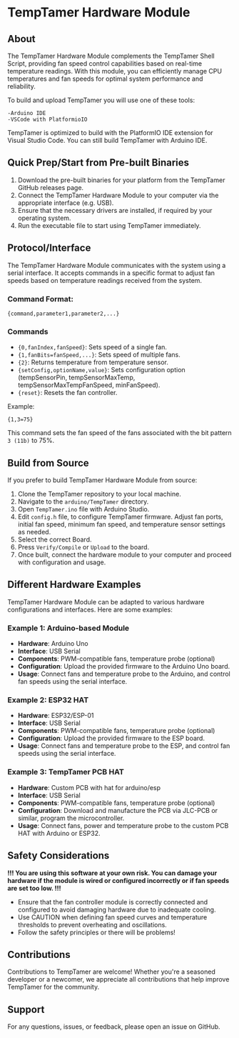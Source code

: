 # TempTamer Hardware Module

## About

The TempTamer Hardware Module complements the TempTamer Shell Script, providing fan speed control capabilities based on real-time temperature readings.
With this module, you can efficiently manage CPU temperatures and fan speeds for optimal system performance and reliability.

To build and upload TempTamer you will use one of these tools:

    -Arduino IDE
    -VSCode with PlatformioIO

TempTamer is optimized to build with the PlatformIO IDE extension for Visual Studio Code. You can still build TempTamer with Arduino IDE.

## Quick Prep/Start from Pre-built Binaries

1. Download the pre-built binaries for your platform from the TempTamer GitHub releases page.
2. Connect the TempTamer Hardware Module to your computer via the appropriate interface (e.g. USB).
3. Ensure that the necessary drivers are installed, if required by your operating system.
4. Run the executable file to start using TempTamer immediately.

## Protocol/Interface

The TempTamer Hardware Module communicates with the system using a serial interface.
It accepts commands in a specific format to adjust fan speeds based on temperature readings received from the system.

### Command Format:

```
{command,parameter1,parameter2,...}
```

### Commands

- `{0,fanIndex,fanSpeed}`: Sets speed of a single fan.
- `{1,fanBits=fanSpeed,...}`: Sets speed of multiple fans.
- `{2}`: Returns temperature from temperature sensor.
- `{setConfig,optionName,value}`: Sets configuration option (tempSensorPin, tempSensorMaxTemp, tempSensorMaxTempFanSpeed, minFanSpeed).
- `{reset}`: Resets the fan controller.

Example:
```
{1,3=75}
```

This command sets the fan speed of the fans associated with the bit pattern `3 (11b)` to 75%.

## Build from Source

If you prefer to build TempTamer Hardware Module from source:
1. Clone the TempTamer repository to your local machine.
2. Navigate to the `arduino/TempTamer` directory.
3. Open `TempTamer.ino` file with Arduino Studio.
4. Edit `config.h` file, to configure TempTamer firmware. Adjust fan ports, initial fan speed, minimum fan speed, and temperature sensor settings as needed.
5. Select the correct Board.
6. Press `Verify/Compile` or `Upload` to the board.
7. Once built, connect the hardware module to your computer and proceed with configuration and usage.


## Different Hardware Examples

TempTamer Hardware Module can be adapted to various hardware configurations and interfaces. Here are some examples:

### Example 1: Arduino-based Module

- **Hardware**: Arduino Uno
- **Interface**: USB Serial
- **Components**: PWM-compatible fans, temperature probe (optional)
- **Configuration**: Upload the provided firmware to the Arduino Uno board.
- **Usage**: Connect fans and temperature probe to the Arduino, and control fan speeds using the serial interface.

### Example 2: ESP32 HAT

- **Hardware**: ESP32/ESP-01
- **Interface**: USB Serial
- **Components**: PWM-compatible fans, temperature probe (optional)
- **Configuration**: Upload the provided firmware to the ESP board.
- **Usage**: Connect fans and temperature probe to the ESP, and control fan speeds using the serial interface.

### Example 3: TempTamer PCB HAT

- **Hardware**: Custom PCB with hat for arduino/esp
- **Interface**: USB Serial
- **Components**: PWM-compatible fans, temperature probe (optional)
- **Configuration**: Download and manufacture the PCB via JLC-PCB or similar, program the microcontroller.
- **Usage**: Connect fans, power and temperature probe to the custom PCB HAT with Arduino or ESP32. 

## Safety Considerations

**!!! You are using this software at your own risk. You can damage your hardware if the module is wired or configured incorrectly or if fan speeds are set too low. !!!**

- Ensure that the fan controller module is correctly connected and configured to avoid damaging hardware due to inadequate cooling.
- Use CAUTION when defining fan speed curves and temperature thresholds to prevent overheating and oscillations.
- Follow the safety principles or there will be problems!

## Contributions

Contributions to TempTamer are welcome!
Whether you're a seasoned developer or a newcomer, we appreciate all contributions that help improve TempTamer for the community.

## Support

For any questions, issues, or feedback, please open an issue on GitHub.
